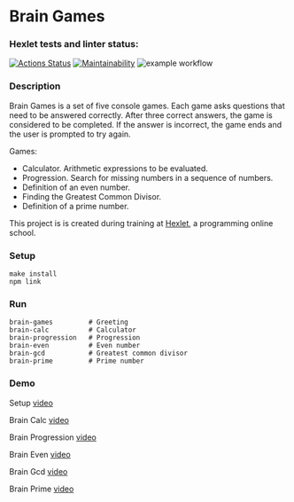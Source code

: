 # Brain Games

### Hexlet tests and linter status:
[![Actions Status](https://github.com/elisad5791/frontend-project-lvl1/workflows/hexlet-check/badge.svg)](https://github.com/elisad5791/frontend-project-lvl1/actions)
[![Maintainability](https://api.codeclimate.com/v1/badges/a99a88d28ad37a79dbf6/maintainability)](https://codeclimate.com/github/codeclimate/codeclimate/maintainability)
![example workflow](https://github.com/elisad5791/frontend-project-lvl1/actions/workflows/make-lint.yml/badge.svg)

### Description

Brain Games is a set of five console games. Each game asks questions that need to be answered correctly. After three correct answers, the game is considered to be completed. If the answer is incorrect, the game ends and the user is prompted to try again. 

Games:

- Calculator. Arithmetic expressions to be evaluated.
- Progression. Search for missing numbers in a sequence of numbers.
- Definition of an even number.
- Finding the Greatest Common Divisor.
- Definition of a prime number.

This project is is created during training at [Hexlet](https://ru.hexlet.io), a programming online school.

### Setup

    make install
    npm link

### Run

    brain-games         # Greeting
    brain-calc          # Calculator
    brain-progression   # Progression
    brain-even          # Even number
    brain-gcd           # Greatest common divisor
    brain-prime         # Prime number

### Demo 

Setup [video](https://asciinema.org/a/467039)

Brain Calc [video](https://asciinema.org/a/467336)

Brain Progression [video](https://asciinema.org/a/467504)

Brain Even [video](https://asciinema.org/a/467039)

Brain Gcd [video](https://asciinema.org/a/467356)

Brain Prime [video](https://asciinema.org/a/467506)